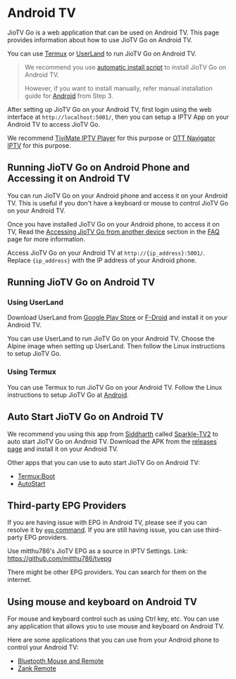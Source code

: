 # Android TV

JioTV Go is a web application that can be used on Android TV. This page provides information about how to use JioTV Go on Android TV.

You can use [Termux](#using-termux) or [UserLand](#using-userland) to run JioTV Go on Android TV.

<div class="warning">

> We recommend you use [automatic install script](../get_started.md#automatic-installation-recommended) to install JioTV Go on Android TV.
>
> However, if you want to install manually, refer manual installation guide for [Android](./android.md#step-3-download-jiotv-go-binary) from Step 3.

</div>

After setting up JioTV Go on your Android TV, first login using the web interface at `http://localhost:5001/`, then you can setup a IPTV App on your Android TV to access JioTV Go.

We recommend [TiviMate IPTV Player](https://play.google.com/store/apps/details?id=ar.tvplayer.tv) for this purpose or [OTT Navigator IPTV](https://ott-navigator-beta-for-android-tv-android.en.aptoide.com/app) for this purpose.

## Running JioTV Go on Android Phone and Accessing it on Android TV

You can run JioTV Go on your Android phone and access it on your Android TV. This is useful if you don't have a keyboard or mouse to control JioTV Go on your Android TV.

Once you have installed JioTV Go on your Android phone, to access it on TV, Read the [Accessing JioTV Go from another device](../faq.md#how-can-i-access-jiotv-go-from-another-device-eg-computertvphone-in-my-local-network) section in the [FAQ](../faq.md) page for more information.

Access JioTV Go on your Android TV at `http://{ip_address}:5001/`. Replace `{ip_address}` with the IP address of your Android phone.

## Running JioTV Go on Android TV

### Using UserLand

Download UserLand from [Google Play Store](https://play.google.com/store/apps/details?id=tech.ula) or [F-Droid](https://f-droid.org/en/packages/tech.ula/) and install it on your Android TV.

You can use UserLand to run JioTV Go on your Android TV. Choose the Alpine image when setting up UserLand. Then follow the Linux instructions to setup JioTV Go.

### Using Termux

You can use Termux to run JioTV Go on your Android TV. Follow the Linux instructions to setup JioTV Go at [Android](../usage/android.md).


## Auto Start JioTV Go on Android TV

We recommend you using this app from [Siddharth](https://github.com/siddharthsky) called [Sparkle-TV2](https://github.com/siddharthsky/SparkleTV2-auto-service) to auto start JioTV Go on Android TV. Download the APK from the [releases page](https://github.com/siddharthsky/SparkleTV2-auto-service/releases) and install it on your Android TV.

Other apps that you can use to auto start JioTV Go on Android TV:

- [Termux:Boot](https://play.google.com/store/apps/details?id=com.termux.boot)
- [AutoStart](https://play.google.com/store/apps/details?id=com.autostart)

## Third-party EPG Providers

If you are having issue with EPG in Android TV, please see if you can resolve it by [`egp` command](usage.md#3-epg-command). If you are still having issue, you can use third-party EPG providers.

Use mitthu786's JioTV EPG as a source in IPTV Settings.
Link: https://github.com/mitthu786/tvepg

There might be other EPG providers. You can search for them on the internet.

## Using mouse and keyboard on Android TV

For mouse and keyboard control such as using Ctrl key, etc. You can use any application that allows you to use mouse and keyboard on Android TV. 

Here are some applications that you can use from your Android phone to control your Android TV:

- [Bluetooth Mouse and Remote](https://play.google.com/store/apps/details?id=com.app.bluetoothremote)
- [Zank Remote](https://play.google.com/store/apps/details?id=zank.remote)